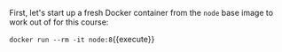 First, let's start up a fresh Docker container from the `node` base image to work out of for this course:

`docker run --rm -it node:8`{{execute}}